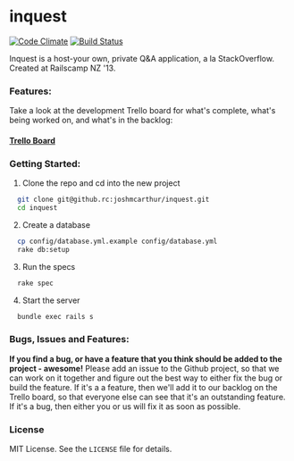 # inquest

[![Code Climate](https://codeclimate.com/github/joshmcarthur/inquest.png)](https://codeclimate.com/github/joshmcarthur/inquest) [![Build Status](https://travis-ci.org/joshmcarthur/inquest.png)](https://travis-ci.org/joshmcarthur/inquest)


Inquest is a host-your own, private Q&A application, a la StackOverflow. Created at Railscamp NZ '13.

### Features:

Take a look at the development Trello board for what's complete, what's being worked on, and what's in the backlog:

#### [Trello Board](https://trello.com/board/inquest-development/514f7c67000aa67f660056d8)

### Getting Started:


1. Clone the repo and cd into the new project
  ``` bash
    git clone git@github.rc:joshmcarthur/inquest.git
    cd inquest
  ```

2. Create a database
  ``` bash
    cp config/database.yml.example config/database.yml
    rake db:setup
  ```

3. Run the specs
  ``` bash
    rake spec
  ```
  
4. Start the server
  ``` bash
    bundle exec rails s 
  ```
  
### Bugs, Issues and Features:

**If you find a bug, or have a feature that you think should be added to the project - awesome!** Please add an issue to the Github project, so that we can work on it together and figure out the best way to either fix the bug or build the feature. If it's a a feature, then we'll add it to our backlog on the Trello board, so that everyone else can see that it's an outstanding feature. If it's a bug, then either you or us will fix it as soon as possible.

### License

MIT License. See the `LICENSE` file for details.

